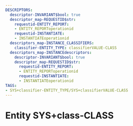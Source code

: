 ```yaml
---
DESCRIPTORS:
  descriptor-INVARIANT$bool: true
  descriptor_map-REQUESTID$str:
    requestid-ENTITY_REPORT:
    - ENTITY_REPORToperationid
    requestid-INSTANTIATE:
    - INSTANTIATEoperationid
  descriptors_map-INSTANCE_CLASSIFIERS:
    classifier-ENTITY_TYPE: classifierVALUE-CLASS
  descriptors_map-INSTANCEdescriptors:
    descriptor-INVARIANT$bool: true
    descriptor_map-REQUESTID$str:
      requestid-ENTITY_REPORT:
      - ENTITY_REPORToperationid
      requestid-INSTANTIATE:
      - INSTANTIATEoperationid
TAGS:
- SYS+classifier-ENTITY_TYPE/SYS+classifierVALUE-CLASS
---
```

# Entity SYS+class-CLASS

